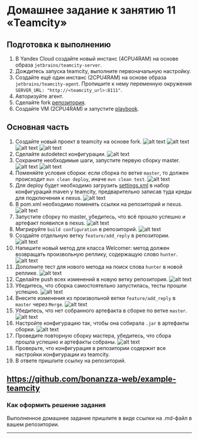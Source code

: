 # Домашнее задание к занятию 11 «Teamcity»

## Подготовка к выполнению

1. В Yandex Cloud создайте новый инстанс (4CPU4RAM) на основе образа `jetbrains/teamcity-server`.
2. Дождитесь запуска teamcity, выполните первоначальную настройку.
3. Создайте ещё один инстанс (2CPU4RAM) на основе образа `jetbrains/teamcity-agent`. Пропишите к нему переменную окружения `SERVER_URL: "http://<teamcity_url>:8111"`.
4. Авторизуйте агент.
5. Сделайте fork [репозитория](https://github.com/aragastmatb/example-teamcity).
6. Создайте VM (2CPU4RAM) и запустите [playbook](./infrastructure).

## Основная часть

1. Создайте новый проект в teamcity на основе fork.
![alt text](https://github.com/bonanzza-web/09-ci-05-teamcity/blob/main/images/1.1.png)
![alt text](https://github.com/bonanzza-web/09-ci-05-teamcity/blob/main/images/1.2.png)
![alt text](https://github.com/bonanzza-web/09-ci-05-teamcity/blob/main/images/1.3.png)
![alt text](https://github.com/bonanzza-web/09-ci-05-teamcity/blob/main/images/1.4.png)
2. Сделайте autodetect конфигурации.
![alt text](https://github.com/bonanzza-web/09-ci-05-teamcity/blob/main/images/2.png)
3. Сохраните необходимые шаги, запустите первую сборку master.
![alt text](https://github.com/bonanzza-web/09-ci-05-teamcity/blob/main/images/3.1.png)
![alt text](https://github.com/bonanzza-web/09-ci-05-teamcity/blob/main/images/3.2.png)
4. Поменяйте условия сборки: если сборка по ветке `master`, то должен происходит `mvn clean deploy`, иначе `mvn clean test`.
![alt text](https://github.com/bonanzza-web/09-ci-05-teamcity/blob/main/images/4.png)
5. Для deploy будет необходимо загрузить [settings.xml](./teamcity/settings.xml) в набор конфигураций maven у teamcity, предварительно записав туда креды для подключения к nexus.
![alt text](https://github.com/bonanzza-web/09-ci-05-teamcity/blob/main/images/5.png)
6. В pom.xml необходимо поменять ссылки на репозиторий и nexus.
![alt text](https://github.com/bonanzza-web/09-ci-05-teamcity/blob/main/images/6.png)
7. Запустите сборку по master, убедитесь, что всё прошло успешно и артефакт появился в nexus.
![alt text](https://github.com/bonanzza-web/09-ci-05-teamcity/blob/main/images/7.png)
8. Мигрируйте `build configuration` в репозиторий.
![alt text](https://github.com/bonanzza-web/09-ci-05-teamcity/blob/main/images/8.png)
9. Создайте отдельную ветку `feature/add_reply` в репозитории.
![alt text](https://github.com/bonanzza-web/09-ci-05-teamcity/blob/main/images/9.png)
10. Напишите новый метод для класса Welcomer: метод должен возвращать произвольную реплику, содержащую слово `hunter`.
![alt text](https://github.com/bonanzza-web/09-ci-05-teamcity/blob/main/images/10.png)
11. Дополните тест для нового метода на поиск слова `hunter` в новой реплике.
![alt text](https://github.com/bonanzza-web/09-ci-05-teamcity/blob/main/images/11.png)
12. Сделайте push всех изменений в новую ветку репозитория.
![alt text](https://github.com/bonanzza-web/09-ci-05-teamcity/blob/main/images/12.png)
13. Убедитесь, что сборка самостоятельно запустилась, тесты прошли успешно.
![alt text](https://github.com/bonanzza-web/09-ci-05-teamcity/blob/main/images/13.png)
14. Внесите изменения из произвольной ветки `feature/add_reply` в `master` через `Merge`.
![alt text](https://github.com/bonanzza-web/09-ci-05-teamcity/blob/main/images/14.png)
15. Убедитесь, что нет собранного артефакта в сборке по ветке `master`.
![alt text](https://github.com/bonanzza-web/09-ci-05-teamcity/blob/main/images/15.png)
16. Настройте конфигурацию так, чтобы она собирала `.jar` в артефакты сборки.
![alt text](https://github.com/bonanzza-web/09-ci-05-teamcity/blob/main/images/16.png)
17. Проведите повторную сборку мастера, убедитесь, что сбора прошла успешно и артефакты собраны.
![alt text](https://github.com/bonanzza-web/09-ci-05-teamcity/blob/main/images/17.png)
18. Проверьте, что конфигурация в репозитории содержит все настройки конфигурации из teamcity.
19. В ответе пришлите ссылку на репозиторий.
    
https://github.com/bonanzza-web/example-teamcity
---

### Как оформить решение задания

Выполненное домашнее задание пришлите в виде ссылки на .md-файл в вашем репозитории.

---
